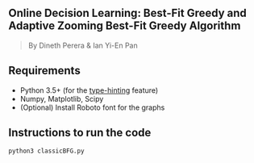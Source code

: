 ## Online Decision Learning: Best-Fit Greedy and Adaptive Zooming Best-Fit Greedy Algorithm

> By Dineth Perera & Ian Yi-En Pan

## Requirements
- Python 3.5+ (for the [type-hinting](https://docs.python.org/3/library/typing.html) feature)
- Numpy, Matplotlib, Scipy
- (Optional) Install Roboto font for the graphs

## Instructions to run the code

```sh
python3 classicBFG.py
```